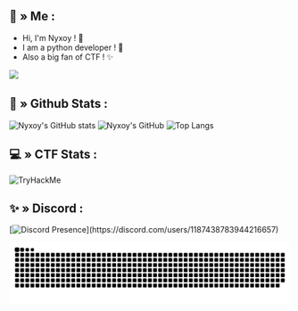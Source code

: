 ## <a id="HI"></a>👋 » Me :

- Hi, I'm Nyxoy ! 🍃
- I am a python developer ! 🌱
- Also a big fan of CTF ! ✨
<img src="https://camo.githubusercontent.com/222b3651d7a9b58724c30e14a2a52228a13fc265afb6cd29d6e04a724d323c29/68747470733a2f2f692e70696e696d672e636f6d2f6f726967696e616c732f66342f30662f64612f66343066646165386337303339303262653637366166663634656561303634392e676966">
  
## <a id="stats"></a>🤖 » Github Stats :

![Nyxoy's GitHub stats](https://github-readme-stats.vercel.app/api?username=Nyxoy201&show_icons=true&theme=tokyonight) ![Nyxoy's GitHub ](https://github-readme-streak-stats.herokuapp.com/?user=Nyxoy201&amp;theme=tokyonight)
![Top Langs](https://github-readme-stats.vercel.app/api/top-langs/?username=Nyxoy201&layout=donut&theme=tokyonight)

## <a id="CTF"></a>💻 » CTF Stats : 
<img src="https://tryhackme-badges.s3.amazonaws.com/Nyxoy201.png" alt="TryHackMe">

## <a id="dc"></a>✨ » Discord : 

[![Discord Presence](https://lanyard.cnrad.dev/api/1187438783944216657theme=light&bg=809ecf&animated=false&hideDiscrim=true&borderRadius=30px&idleMessage=Probably%20doing%20something%20else...)](https://discord.com/users/1187438783944216657)

<img alt="snake eating my contributions" src="https://raw.githubusercontent.com/salesp07/salesp07/output/github-contribution-grid-snake.svg">

